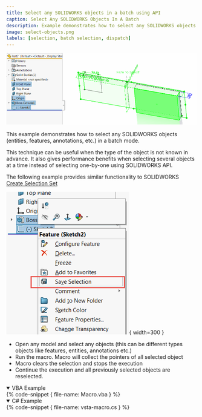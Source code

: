 ```yaml
---
title: Select any SOLIDWORKS objects in a batch using API
caption: Select Any SOLIDWORKS Objects In A Batch
description: Example demonstrates how to select any SOLIDWORKS objects (entities, features, annotations, etc.) in a batch mode
image: select-objects.png
labels: [selection, batch selection, dispatch]
---
```

![Different object types selected in the graphics area]( select-objects.png)

This example demonstrates how to select any SOLIDWORKS objects (entities, features, annotations, etc.) in a batch mode.

This technique can be useful when the type of the object is not known in advance. It also gives performance benefits when selecting several objects at a time instead of selecting one-by-one using SOLIDWORKS API.

The following example provides similar functionality to SOLIDWORKS [Create Selection Set](http://help.solidworks.com/2015/english/whatsnew/t_creating_selection_sets.htm)

![Create Selection Set context menu command](create-selection-set.png){ width=300 }

* Open any model and select any objects (this can be different types objects like features, entities, annotations etc.)
* Run the macro. Macro will collect the pointers of all selected object
* Macro clears the selection and stops the execution
* Continue the execution and all previously selected objects are reselected.

<details open>
<summary>VBA Example</summary>
{% code-snippet { file-name: Macro.vba } %}
</details>

<details open>
<summary>C# Example</summary>
{% code-snippet { file-name: vsta-macro.cs } %}
</details>
